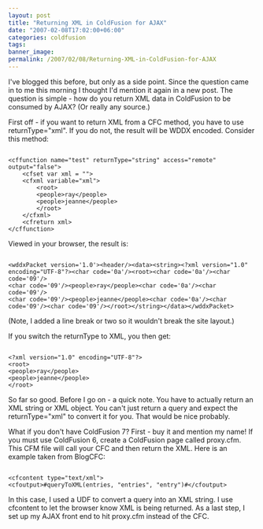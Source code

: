 ```yaml
---
layout: post
title: "Returning XML in ColdFusion for AJAX"
date: "2007-02-08T17:02:00+06:00"
categories: coldfusion 
tags: 
banner_image: 
permalink: /2007/02/08/Returning-XML-in-ColdFusion-for-AJAX
---
```


I've blogged this before, but only as a side point. Since the question came in to me this morning I thought I'd mention it again in a new post. The question is simple - how do you return XML data in ColdFusion to be consumed by AJAX? (Or really any source.)
<!--more-->
First off - if you want to return XML from a CFC method, you have to use returnType="xml". If you do not, the result will be WDDX encoded. Consider this method:

<pre><code class="language-markup">
&lt;cffunction name="test" returnType="string" access="remote" output="false"&gt;
	&lt;cfset var xml = ""&gt;
	&lt;cfxml variable="xml"&gt;
		&lt;root&gt;
		&lt;people&gt;ray&lt;/people&gt;
		&lt;people&gt;jeanne&lt;/people&gt;
		&lt;/root&gt;
	&lt;/cfxml&gt;
	&lt;cfreturn xml&gt;
&lt;/cffunction&gt;
</code></pre>

Viewed in your browser, the result is:

<pre><code class="language-markup">
&lt;wddxPacket version='1.0'&gt;&lt;header/&gt;&lt;data&gt;&lt;string&gt;&lt;?xml version="1.0" encoding="UTF-8"?&gt;&lt;char code='0a'/&gt;&lt;root&gt;&lt;char code='0a'/&gt;&lt;char code='09'/&gt;
&lt;char code='09'/&gt;&lt;people&gt;ray&lt;/people&gt;&lt;char code='0a'/&gt;&lt;char code='09'/&gt;
&lt;char code='09'/&gt;&lt;people&gt;jeanne&lt;/people&gt;&lt;char code='0a'/&gt;&lt;char code='09'/&gt;&lt;char code='09'/&gt;&lt;/root&gt;&lt;/string&gt;&lt;/data&gt;&lt;/wddxPacket&gt;
</code></pre>

(Note, I added a line break or two so it wouldn't break the site layout.)

If you switch the returnType to XML, you then get:

<pre><code class="language-markup">
&lt;?xml version="1.0" encoding="UTF-8"?&gt;
&lt;root&gt;
&lt;people&gt;ray&lt;/people&gt;
&lt;people&gt;jeanne&lt;/people&gt;
&lt;/root&gt;
</code></pre>

So far so good. Before I go on - a quick note. You have to actually return an XML string or XML object. You can't just return a query and expect the returnType="xml" to convert it for you. That would be nice probably. 

What if you don't have ColdFusion 7? First - buy it and mention my name! If you must use ColdFusion 6, create a ColdFusion page called proxy.cfm. This CFM file will call your CFC and then return the XML. Here is an example taken from BlogCFC:

<pre><code class="language-markup">
&lt;cfcontent type="text/xml"&gt;	
&lt;cfoutput&gt;#queryToXML(entries, "entries", "entry")#&lt;/cfoutput&gt;
</code></pre>

In this case, I used a UDF to convert a query into an XML string. I use cfcontent to let the browser know XML is being returned. As a last step, I set up my AJAX front end to hit proxy.cfm instead of the CFC.